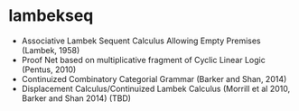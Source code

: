 # lambekseq
- Associative Lambek Sequent Calculus Allowing Empty Premises (Lambek, 1958)
- Proof Net based on multiplicative fragment of Cyclic Linear Logic (Pentus, 2010)
- Continuized Combinatory Categorial Grammar (Barker and Shan, 2014)
- Displacement Calculus/Continuized Lambek Calculus (Morrill et al 2010, Barker and Shan 2014)
(TBD)
